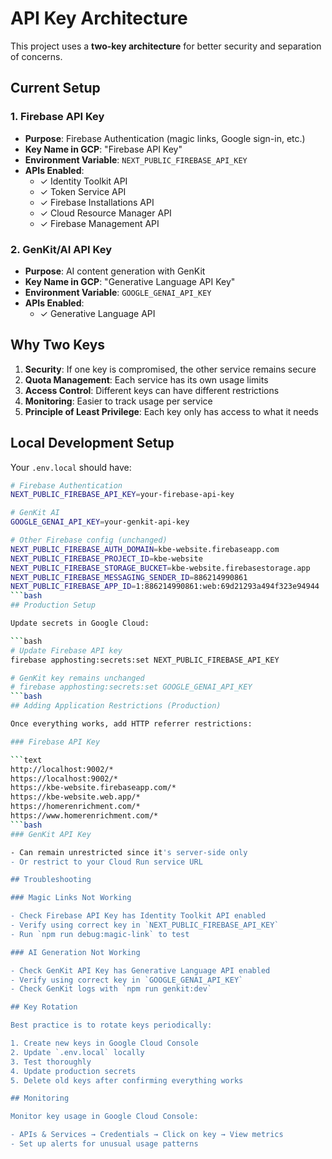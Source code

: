 # API Key Architecture

This project uses a **two-key architecture** for better security and separation of concerns.

## Current Setup

### 1. Firebase API Key

- **Purpose**: Firebase Authentication (magic links, Google sign-in, etc.)
- **Key Name in GCP**: "Firebase API Key"
- **Environment Variable**: `NEXT_PUBLIC_FIREBASE_API_KEY`
- **APIs Enabled**:
  - ✓ Identity Toolkit API
  - ✓ Token Service API
  - ✓ Firebase Installations API
  - ✓ Cloud Resource Manager API
  - ✓ Firebase Management API

### 2. GenKit/AI API Key

- **Purpose**: AI content generation with GenKit
- **Key Name in GCP**: "Generative Language API Key"
- **Environment Variable**: `GOOGLE_GENAI_API_KEY`
- **APIs Enabled**:
  - ✓ Generative Language API

## Why Two Keys

1. **Security**: If one key is compromised, the other service remains secure
2. **Quota Management**: Each service has its own usage limits
3. **Access Control**: Different keys can have different restrictions
4. **Monitoring**: Easier to track usage per service
5. **Principle of Least Privilege**: Each key only has access to what it needs

## Local Development Setup

Your `.env.local` should have:

````bash
# Firebase Authentication
NEXT_PUBLIC_FIREBASE_API_KEY=your-firebase-api-key

# GenKit AI
GOOGLE_GENAI_API_KEY=your-genkit-api-key

# Other Firebase config (unchanged)
NEXT_PUBLIC_FIREBASE_AUTH_DOMAIN=kbe-website.firebaseapp.com
NEXT_PUBLIC_FIREBASE_PROJECT_ID=kbe-website
NEXT_PUBLIC_FIREBASE_STORAGE_BUCKET=kbe-website.firebasestorage.app
NEXT_PUBLIC_FIREBASE_MESSAGING_SENDER_ID=886214990861
NEXT_PUBLIC_FIREBASE_APP_ID=1:886214990861:web:69d21293a494f323e94944
```bash
## Production Setup

Update secrets in Google Cloud:

```bash
# Update Firebase API key
firebase apphosting:secrets:set NEXT_PUBLIC_FIREBASE_API_KEY

# GenKit key remains unchanged
# firebase apphosting:secrets:set GOOGLE_GENAI_API_KEY
```bash
## Adding Application Restrictions (Production)

Once everything works, add HTTP referrer restrictions:

### Firebase API Key

```text
http://localhost:9002/*
https://localhost:9002/*
https://kbe-website.firebaseapp.com/*
https://kbe-website.web.app/*
https://homerenrichment.com/*
https://www.homerenrichment.com/*
```bash
### GenKit API Key

- Can remain unrestricted since it's server-side only
- Or restrict to your Cloud Run service URL

## Troubleshooting

### Magic Links Not Working

- Check Firebase API Key has Identity Toolkit API enabled
- Verify using correct key in `NEXT_PUBLIC_FIREBASE_API_KEY`
- Run `npm run debug:magic-link` to test

### AI Generation Not Working

- Check GenKit API Key has Generative Language API enabled
- Verify using correct key in `GOOGLE_GENAI_API_KEY`
- Check GenKit logs with `npm run genkit:dev`

## Key Rotation

Best practice is to rotate keys periodically:

1. Create new keys in Google Cloud Console
2. Update `.env.local` locally
3. Test thoroughly
4. Update production secrets
5. Delete old keys after confirming everything works

## Monitoring

Monitor key usage in Google Cloud Console:

- APIs & Services → Credentials → Click on key → View metrics
- Set up alerts for unusual usage patterns
````
